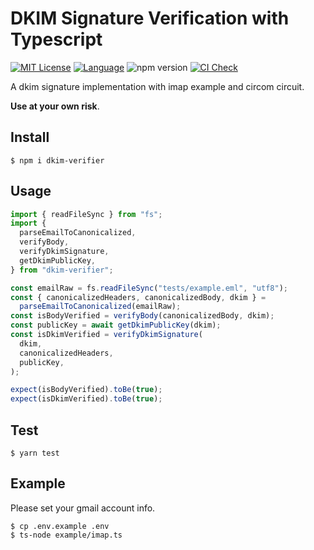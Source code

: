 # DKIM Signature Verification with Typescript

[![MIT License](https://img.shields.io/github/license/inverse-technology/dkim-ts?style=flat-square)](https://github.com/inverse-technology/dkim-ts/blob/master/LICENSE)
[![Language](https://img.shields.io/badge/language-TypeScript-blue.svg?style=flat-square)](https://www.typescriptlang.org) ![npm version](https://badge.fury.io/js/dkim-verifier.svg) [![CI Check](https://github.com/inverse-technology/dkim-ts/actions/workflows/index.yml/badge.svg)](https://github.com/inverse-technology/dkim-ts/actions/workflows/index.yml)

A dkim signature implementation with imap example and circom circuit.

**Use at your own risk**.

## Install

```
$ npm i dkim-verifier
```

## Usage

```ts
import { readFileSync } from "fs";
import {
  parseEmailToCanonicalized,
  verifyBody,
  verifyDkimSignature,
  getDkimPublicKey,
} from "dkim-verifier";

const emailRaw = fs.readFileSync("tests/example.eml", "utf8");
const { canonicalizedHeaders, canonicalizedBody, dkim } =
  parseEmailToCanonicalized(emailRaw);
const isBodyVerified = verifyBody(canonicalizedBody, dkim);
const publicKey = await getDkimPublicKey(dkim);
const isDkimVerified = verifyDkimSignature(
  dkim,
  canonicalizedHeaders,
  publicKey,
);

expect(isBodyVerified).toBe(true);
expect(isDkimVerified).toBe(true);
```

## Test

```shell
$ yarn test
```

## Example

Please set your gmail account info.

```shell
$ cp .env.example .env
$ ts-node example/imap.ts
```
